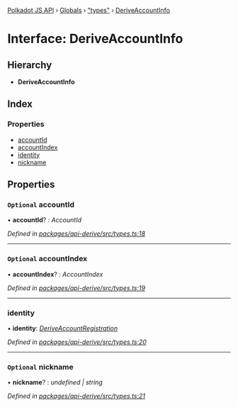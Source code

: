 [Polkadot JS API](../README.md) › [Globals](../globals.md) › ["types"](../modules/_types_.md) › [DeriveAccountInfo](_types_.deriveaccountinfo.md)

# Interface: DeriveAccountInfo

## Hierarchy

* **DeriveAccountInfo**

## Index

### Properties

* [accountId](_types_.deriveaccountinfo.md#optional-accountid)
* [accountIndex](_types_.deriveaccountinfo.md#optional-accountindex)
* [identity](_types_.deriveaccountinfo.md#identity)
* [nickname](_types_.deriveaccountinfo.md#optional-nickname)

## Properties

### `Optional` accountId

• **accountId**? : *AccountId*

*Defined in [packages/api-derive/src/types.ts:18](https://github.com/polkadot-js/api/blob/9e681c066/packages/api-derive/src/types.ts#L18)*

___

### `Optional` accountIndex

• **accountIndex**? : *AccountIndex*

*Defined in [packages/api-derive/src/types.ts:19](https://github.com/polkadot-js/api/blob/9e681c066/packages/api-derive/src/types.ts#L19)*

___

###  identity

• **identity**: *[DeriveAccountRegistration](_types_.deriveaccountregistration.md)*

*Defined in [packages/api-derive/src/types.ts:20](https://github.com/polkadot-js/api/blob/9e681c066/packages/api-derive/src/types.ts#L20)*

___

### `Optional` nickname

• **nickname**? : *undefined | string*

*Defined in [packages/api-derive/src/types.ts:21](https://github.com/polkadot-js/api/blob/9e681c066/packages/api-derive/src/types.ts#L21)*

